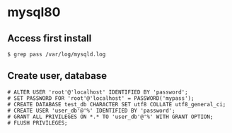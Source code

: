# mysql80

## Access first install
```console
$ grep pass /var/log/mysqld.log
```

## Create user, database
```code
# ALTER USER 'root'@'localhost' IDENTIFIED BY 'password';
# SET PASSWORD FOR 'root'@'localhost' = PASSWORD('mypass');
# CREATE DATABASE test_db CHARACTER SET utf8 COLLATE utf8_general_ci;
# CREATE USER 'user_db'@'%' IDENTIFIED BY 'password';
# GRANT ALL PRIVILEGES ON *.* TO 'user_db'@'%' WITH GRANT OPTION;
# FLUSH PRIVILEGES;
```
